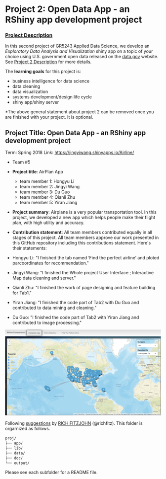 # Project 2: Open Data App - an RShiny app development project

### [Project Description](doc/project2_desc.md)


In this second project of GR5243 Applied Data Science, we develop an *Exploratory Data Analysis and Visualization* shiny app on a topic of your choice using U.S. government open data released on the [data.gov](https://data.gov/) website. See [Project 2 Description](doc/project2_desc.md) for more details.  

The **learning goals** for this project is:

- business intelligence for data science
- data cleaning
- data visualization
- systems development/design life cycle
- shiny app/shiny server

*The above general statement about project 2 can be removed once you are finished with your project. It is optional.

## Project Title: Open Data App - an RShiny app development project
Term: Spring 2018
Link: https://jingyiwang.shinyapps.io/Airline/

+ Team #5
+ **Project title**: AirPlan App
	+ team member 1: Hongyu Li
	+ team member 2: Jingyi Wang
	+ team member 3: Du Guo
	+ team member 4: Qianli Zhu
	+ team member 5: Yiran Jiang

+ **Project summary**: Airplane is a very popular transportation tool.  In this project, we developed a new app which helps people make their flight plan, with high utility and accuracy.

+ **Contribution statement**: All team members contributed equally in all stages of this project. All team members approve our work presented in this GitHub repository including this contributions statement. Here's their statements:
+ Hongyu Li: "I finished the tab named ‘Find the perfect airline’ and ploted parcoordinates for recommendation."
+ Jingyi Wang: "I finished the Whole project User Interface ; Interactive Map data cleaning and server."
+ Qianli Zhu: "I finished the work of page designing and feature building for Tab1."
+ Yiran Jiang: "I finished the code part of Tab2 with Du Guo and contributed to data mining and cleaning."
+ Du Guo: "I finished the code part of Tab2 with Yiran Jiang and contributed to image processing."

![screenshot](doc/map.jpeg)

Following [suggestions](http://nicercode.github.io/blog/2013-04-05-projects/) by [RICH FITZJOHN](http://nicercode.github.io/about/#Team) (@richfitz). This folder is orgarnized as follows.

```
proj/
├── app/
├── lib/
├── data/
├── doc/
└── output/
```

Please see each subfolder for a README file.

